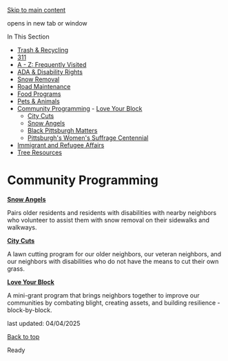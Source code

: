 [Skip to main content](https://www.pittsburghpa.gov/Resident-Services/Community-Programming#main-content)

opens in new tab or window

In This Section

- [Trash & Recycling](https://www.pittsburghpa.gov/Resident-Services/Trash-Recycling)
- [311](https://www.pittsburghpa.gov/Resident-Services/311)
- [A - Z: Frequently Visited](https://www.pittsburghpa.gov/Resident-Services/A-Z-Frequently-Visited)
- [ADA & Disability Rights](https://www.pittsburghpa.gov/Resident-Services/ADA-Disability-Rights)
- [Snow Removal](https://www.pittsburghpa.gov/Resident-Services/Snow-Removal)
- [Road Maintenance](https://www.pittsburghpa.gov/Resident-Services/Road-Maintenance)
- [Food Programs](https://www.pittsburghpa.gov/Resident-Services/Food-Programs)
- [Pets & Animals](https://www.pittsburghpa.gov/Resident-Services/Pets-Animals)
- [Community Programming](https://www.pittsburghpa.gov/Resident-Services/Community-Programming)  - [Love Your Block](https://www.pittsburghpa.gov/Resident-Services/Community-Programming/Love-Your-Block)
  - [City Cuts](https://www.pittsburghpa.gov/Resident-Services/Community-Programming/City-Cuts)
  - [Snow Angels](https://www.pittsburghpa.gov/Resident-Services/Community-Programming/Snow-Angels)
  - [Black Pittsburgh Matters](https://www.pittsburghpa.gov/Resident-Services/Community-Programming/Black-Pittsburgh-Matters)
  - [Pittsburgh's Women's Suffrage Centennial](https://www.pittsburghpa.gov/Resident-Services/Community-Programming/Pittsburghs-Womens-Suffrage-Centennial)
- [Immigrant and Refugee Affairs](https://www.pittsburghpa.gov/Resident-Services/Immigrant-and-Refugee-Affairs)
- [Tree Resources](https://www.pittsburghpa.gov/Resident-Services/Tree-Resources)

# Community Programming

**[Snow Angels](https://engage.pittsburghpa.gov/snow-angels)**

Pairs older residents and residents with disabilities with nearby neighbors who volunteer to assist them with snow removal on their sidewalks and walkways.

**[City Cuts](https://www.pittsburghpa.gov/Resident-Services/Community-Programming/City-Cuts)**

A lawn cutting program for our older neighbors, our veteran neighbors, and our neighbors with disabilities who do not have the means to cut their own grass.

**[Love Your Block](https://www.pittsburghpa.gov/Resident-Services/Community-Programming/Love-Your-Block)**

A mini-grant program that brings neighbors together to improve our communities by combating blight, creating assets, and building resilience - block-by-block.

last updated: 04/04/2025

[Back to top](https://www.pittsburghpa.gov/Resident-Services/Community-Programming#body-top)

Ready
